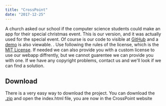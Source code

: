 ```yaml
---
title: "CrossPoint"
date: "2017-12-25"
---
```


A church asked our school if the computer science students could make an app for their special christmas event. This is our version, and it was actually used for the special event. Of course is our code to visible at [GitHub](https://github.com/CSMdevs/CrossPoint-Kerstwandeling) and a [demo](https://crosspoint.michadenheijer.com) is also viewable. . Use following the rules of the license, which is the [MIT License](https://tldrlegal.com/license/mit-license). If needed we can also provide you with a custom license to use our webapp diffrently, but we cannot guarentee we can provide you with one. If we have any copyright problems, contact us and we'll look if we can find a solution.

## Download
There is a very easy way to download the project. You can download the [.zip](https://github.com/CSMdevs/CrossPoint-Kerstwandeling/archive/v1.0.1.zip) and open the index.html file, you are now in the CrossPoint website
